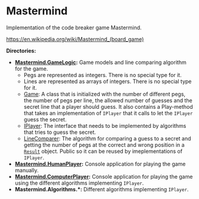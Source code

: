 # Mastermind
Implementation of the code breaker game Mastermind.

<https://en.wikipedia.org/wiki/Mastermind_(board_game)>

__Directories:__
- __[Mastermind.GameLogic](https://github.com/permoller/mastermind/tree/master/Mastermind.GameLogic):__ Game models and line comparing algorithm for the game.
  - Pegs are represented as integers. There is no special type for it.
  - Lines are represented as arrays of integers. There is no special type for it.
  - [Game](https://github.com/permoller/mastermind/blob/master/Mastermind.GameLogic/Game.cs): A class that is initialized with the number of different pegs, the number of pegs per line, the allowed number of guesses and the secret line that a player should guess. It also contains a Play-method that takes an implementation of `IPlayer` that it calls to let the `IPlayer` guess the secret.
  - [IPlayer](https://github.com/permoller/mastermind/blob/master/Mastermind.GameLogic/IPlayer.cs): The interface that needs to be implemented by algorithms that tries to guess the secret.
  - [LineComparer](https://github.com/permoller/mastermind/blob/master/Mastermind.GameLogic/LineComparer.cs): The algorithm for comparing a guess to a secret and getting the number of pegs at the correct and wrong position in a [`Result`](https://github.com/permoller/mastermind/blob/master/Mastermind.GameLogic/Result.cs) object. Public so it can be reused by imeplementations of `IPlayer`.
- __[Mastermind.HumanPlayer](https://github.com/permoller/mastermind/tree/master/Mastermind.HumanPlayer):__ Console application for playing the game manually.
- __[Mastermind.ComputerPlayer](https://github.com/permoller/mastermind/tree/master/Mastermind.ComputerPlayer):__ Console application for playing the game using the different algorithms implementing `IPlayer`.
- __Mastermind.Algorithms.\*:__ Different algorithms implementing `IPlayer`.

